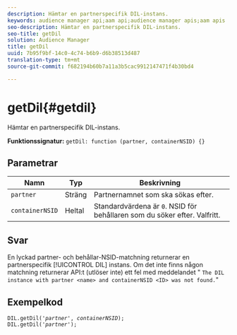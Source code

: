 ```yaml
---
description: Hämtar en partnerspecifik DIL-instans.
keywords: audience manager api;aam api;audience manager apis;aam apis
seo-description: Hämtar en partnerspecifik DIL-instans.
seo-title: getDil
solution: Audience Manager
title: getDil
uuid: 7b95f9bf-14c0-4c74-b6b9-d6b38513d487
translation-type: tm+mt
source-git-commit: f682194b60b7a11a3b5cac9912147471f4b30bd4

---
```



# getDil{#getdil}

Hämtar en partnerspecifik DIL-instans.

**Funktionssignatur:** `getDil: function (partner, containerNSID) {}`

<!-- r_dil_get_dil.xml -->

## Parametrar

| Namn | Typ | Beskrivning |
|---|---|---|
| `partner` | Sträng | Partnernamnet som ska sökas efter. |
| `containerNSID` | Heltal | Standardvärdena är `0`. NSID för behållaren som du söker efter. Valfritt. |

## Svar

En lyckad partner- och behållar-NSID-matchning returnerar en partnerspecifik [!UICONTROL DIL] instans. Om det inte finns någon matchning returnerar API:t (utlöser inte) ett fel med meddelandet &quot; `The DIL instance with partner <name> and containerNSID <ID> was not found.`&quot;

## Exempelkod

<pre class="java"><code>DIL.getDil('<i>partner</i>', <i>containerNSID</i>); 
DIL.getDil('<i>partner</i>');</code></pre>
